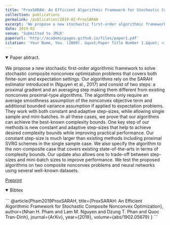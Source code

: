 ```yaml
---
title: "ProxSARAH: An Efficient Algorithmic Framework for Stochastic Composite Nonconvex Optimization"
collection: publications
permalink: /publication/2019-02-ProxSARAH
excerpt: 'We propose a new stochastic first-order algorithmic framework to solve stochastic composite nonconvex optimization problems that covers both finite-sum and expectation settings.'
date: 2019-02
venue: 'Submitted to JMLR'
paperurl: 'http://academicpages.github.io/files/paper1.pdf'
citation: 'Your Name, You. (2009). &quot;Paper Title Number 1.&quot; <i>Journal 1</i>. 1(1).'
---
```


<details open>
<summary>Paper abtract.</summary>
<br>
We propose a new stochastic first-order algorithmic framework to solve stochastic  composite nonconvex optimization problems that covers both finite-sum and expectation settings.
Our algorithms rely on the SARAH estimator introduced in (Nguyen et al., 2017) and consist of two steps: a proximal gradient  and an averaging step making them different from existing nonconvex proximal-type algorithms.
The algorithms only require an average smoothness assumption of the nonconvex objective term and additional bounded variance assumption if applied to expectation problems.
They work with both  constant and adaptive step-sizes, while allowing single sample and mini-batches. 
In all these cases,  we prove that our algorithms can  achieve the best-known complexity bounds.
One key step of our methods is new constant and adaptive step-sizes that help to achieve desired complexity bounds while improving practical performance.
Our constant step-size is much larger than existing methods including proximal SVRG schemes in the single sample case. 
We also specify the algorithm to the non-composite case that covers  existing state-of-the-arts in terms of complexity bounds.
Our  update also allows one to trade-off between step-sizes and mini-batch sizes to improve performance.
We test the proposed algorithms on two composite nonconvex problems and neural networks using several well-known datasets. 
</details>

[Preprint](https://arxiv.org/abs/1902.05679)

<details open>
<summary>Bibtex</summary>
<br>
```
@article{Pham2019ProxSARAH,
  title={ProxSARAH: An Efficient Algorithmic Framework for Stochastic Composite Nonconvex Optimization},
  author={Nhan H. Pham and Lam M. Nguyen and Dzung T. Phan and Quoc Tran-Dinh},
  journal={ArXiv},
  year={2019},
  volume={abs/1902.05679}
}
```
</details>